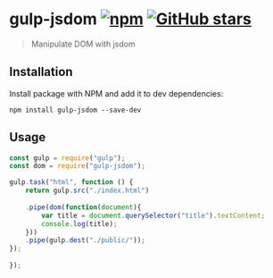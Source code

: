 # gulp-jsdom [![npm](https://img.shields.io/npm/v/gulp-jsdom.svg)](https://www.npmjs.com/package/gulp-jsdom) [![GitHub stars](https://img.shields.io/github/stars/sarfex/gulp-jsdom.svg?style=social&label=Star)](https://github.com/SARFEX/gulp-jsdom)


> Manipulate DOM with jsdom


## Installation

Install package with NPM and add it to dev dependencies:

`npm install gulp-jsdom --save-dev`

## Usage

```javascript
const gulp = require("gulp");
const dom = require("gulp-jsdom");

gulp.task("html", function () {
	return gulp.src("./index.html")
	
	.pipe(dom(function(document){
		var title = document.querySelector("title").textContent;
		console.log(title);
	}))
	.pipe(gulp.dest("./public/"));
});
  
});
```